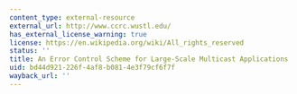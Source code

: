```yaml
---
content_type: external-resource
external_url: http://www.ccrc.wustl.edu/
has_external_license_warning: true
license: https://en.wikipedia.org/wiki/All_rights_reserved
status: ''
title: An Error Control Scheme for Large-Scale Multicast Applications
uid: bd44d921-226f-4af8-b081-4e3f79cf6f7f
wayback_url: ''
---
```

